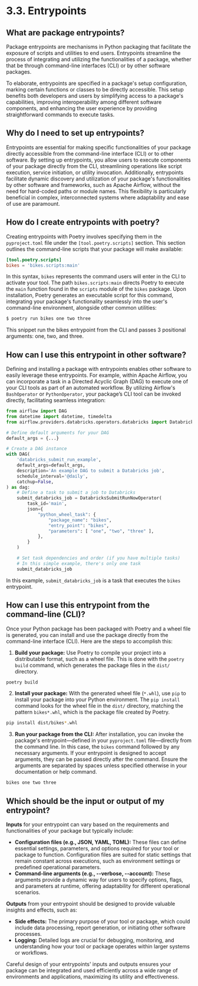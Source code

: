 # 3.3. Entrypoints

## What are package entrypoints?

Package entrypoints are mechanisms in Python packaging that facilitate the exposure of scripts and utilities to end users. Entrypoints streamline the process of integrating and utilizing the functionalities of a package, whether that be through command-line interfaces (CLI) or by other software packages.

To elaborate, entrypoints are specified in a package's setup configuration, marking certain functions or classes to be directly accessible. This setup benefits both developers and users by simplifying access to a package's capabilities, improving interoperability among different software components, and enhancing the user experience by providing straightforward commands to execute tasks.

## Why do I need to set up entrypoints?

Entrypoints are essential for making specific functionalities of your package directly accessible from the command-line interface (CLI) or to other software. By setting up entrypoints, you allow users to execute components of your package directly from the CLI, streamlining operations like script execution, service initiation, or utility invocation. Additionally, entrypoints facilitate dynamic discovery and utilization of your package's functionalities by other software and frameworks, such as Apache Airflow, without the need for hard-coded paths or module names. This flexibility is particularly beneficial in complex, interconnected systems where adaptability and ease of use are paramount.

## How do I create entrypoints with poetry?

Creating entrypoints with Poetry involves specifying them in the `pyproject.toml` file under the `[tool.poetry.scripts]` section. This section outlines the command-line scripts that your package will make available:

```toml
[tool.poetry.scripts]
bikes = 'bikes.scripts:main'
```

In this syntax, `bikes` represents the command users will enter in the CLI to activate your tool. The path `bikes.scripts:main` directs Poetry to execute the `main` function found in the `scripts` module of the `bikes` package. Upon installation, Poetry generates an executable script for this command, integrating your package's functionality seamlessly into the user's command-line environment, alongside other common utilities:

```bash
$ poetry run bikes one two three
```

This snippet run the bikes entrypoint from the CLI and passes 3 positional arguments: one, two, and three.

## How can I use this entrypoint in other software?

Defining and installing a package with entrypoints enables other software to easily leverage these entrypoints. For example, within Apache Airflow, you can incorporate a task in a Directed Acyclic Graph (DAG) to execute one of your CLI tools as part of an automated workflow. By utilizing Airflow's `BashOperator` or `PythonOperator`, your package’s CLI tool can be invoked directly, facilitating seamless integration:

```python
from airflow import DAG
from datetime import datetime, timedelta
from airflow.providers.databricks.operators.databricks import DatabricksSubmitRunNowOperator

# Define default arguments for your DAG
default_args = {...}

# Create a DAG instance
with DAG(
    'databricks_submit_run_example',
    default_args=default_args,
    description='An example DAG to submit a Databricks job',
    schedule_interval='@daily',
    catchup=False,
) as dag:
    # Define a task to submit a job to Databricks
    submit_databricks_job = DatabricksSubmitRunNowOperator(
        task_id='main',
        json={
            "python_wheel_task": {
                "package_name": "bikes",
                "entry_point": "bikes",
                "parameters": [ "one", "two", "three" ],
            },
        }
    )

    # Set task dependencies and order (if you have multiple tasks)
    # In this simple example, there's only one task
    submit_databricks_job
```

In this example, `submit_databricks_job` is a task that executes the `bikes` entrypoint.

## How can I use this entrypoint from the command-line (CLI)?

Once your Python package has been packaged with Poetry and a wheel file is generated, you can install and use the package directly from the command-line interface (CLI). Here are the steps to accomplish this:

1. **Build your package:** Use Poetry to compile your project into a distributable format, such as a wheel file. This is done with the `poetry build` command, which generates the package files in the `dist/` directory.

```bash
poetry build
```

2. **Install your package:** With the generated wheel file (`*.whl`), use `pip` to install your package into your Python environment. The `pip install` command looks for the wheel file in the `dist/` directory, matching the pattern `bikes*.whl`, which is the package file created by Poetry.

```bash
pip install dist/bikes*.whl
```

3. **Run your package from the CLI:** After installation, you can invoke the package's entrypoint—defined in your `pyproject.toml` file—directly from the command line. In this case, the `bikes` command followed by any necessary arguments. If your entrypoint is designed to accept arguments, they can be passed directly after the command. Ensure the arguments are separated by spaces unless specified otherwise in your documentation or help command.

```bash
bikes one two three
```

## Which should be the input or output of my entrypoint?

**Inputs** for your entrypoint can vary based on the requirements and functionalities of your package but typically include:

- **Configuration files (e.g., JSON, YAML, TOML):** These files can define essential settings, parameters, and options required for your tool or package to function. Configuration files are suited for static settings that remain constant across executions, such as environment settings or predefined operational parameters.
- **Command-line arguments (e.g., --verbose, --account):** These arguments provide a dynamic way for users to specify options, flags, and parameters at runtime, offering adaptability for different operational scenarios.

**Outputs** from your entrypoint should be designed to provide valuable insights and effects, such as:

- **Side effects:** The primary purpose of your tool or package, which could include data processing, report generation, or initiating other software processes.
- **Logging:** Detailed logs are crucial for debugging, monitoring, and understanding how your tool or package operates within larger systems or workflows.

Careful design of your entrypoints' inputs and outputs ensures your package can be integrated and used efficiently across a wide range of environments and applications, maximizing its utility and effectiveness.